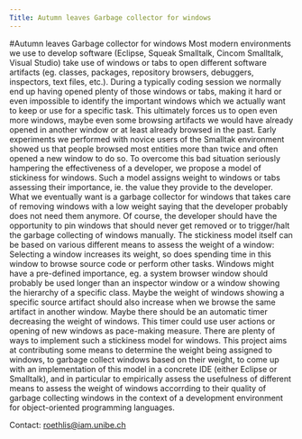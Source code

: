 ```yaml
---
Title: Autumn leaves Garbage collector for windows
---
```

#Autumn leaves Garbage collector for windows
Most modern environments we use to develop software (Eclipse, Squeak Smalltalk, Cincom Smalltalk, Visual Studio) take use of windows or tabs to open different software artifacts (eg. classes, packages, repository browsers, debuggers, inspectors, text files, etc.). During a typically coding session we normally end up having opened plenty of those windows or tabs, making it hard or even impossible to identify the important windows which we actually want to keep or use for a specific task. This ultimately forces us to open even more windows, maybe even some browsing artifacts we would have already opened in another window or at least already browsed in the past. Early experiments we performed with novice users of the Smalltak environment showed us that people browsed most entities more than twice and often opened a new window to do so. 
To overcome this bad situation seriously hampering the effectiveness of a developer, we propose a model of stickiness for windows. Such a model assigns weight to windows or tabs assessing their importance, ie. the value they provide to the developer. What we eventually want is a garbage collector for windows that takes care of removing windows with a low weight saying that the developer probably does not need them anymore. Of course, the developer should have the opportunity to pin windows that should never get removed or to trigger/halt the garbage collecting of windows manually.
The stickiness model itself can be based on various different means to assess the weight of a window: Selecting a window increases its weight, so does spending time in this window to browse source code or perform other tasks. Windows might have a pre-defined importance, eg. a system browser window should probably be used longer than an inspector window or a window showing the hierarchy of a specific class. Maybe the weight of windows showing a specific source artifact should also increase when we browse the same artifact in another window. Maybe there should be an automatic timer decreasing the weight of windows. This timer could use user actions or opening of new windows as pace-making measure.
There are plenty of ways to implement such a stickiness model for windows. This project aims at contributing some means to determine the weight being assigned to windows, to garbage collect windows based on their weight, to come up with an implementation of this model in a concrete IDE (either Eclipse or Smalltalk), and in particular to empirically assess the usefulness of different means to assess the weight of windows accorrding to their quality of garbage collecting windows in the context of a development environment for object-oriented programming languages. 

Contact: <a href="mailto:roethlis@iam.unibe.ch">roethlis@iam.unibe.ch</a>

